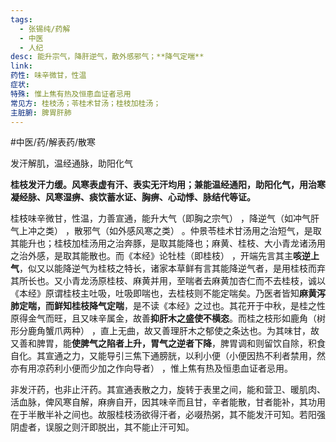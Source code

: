 ```yaml
---
tags:
  - 张锡纯/药解
  - 中医
  - 人纪
desc: 能升宗气，降肝逆气，散外感邪气；**降气定喘**
link: 
药性: 味辛微甘，性温
症状: 
特殊: 惟上焦有热及恒患血证者忌用
常见方: 桂枝汤；苓桂术甘汤；桂枝加桂汤；
主脏腑: 脾胃肝肺
---
```

#中医/药/解表药/散寒 

发汗解肌，温经通脉，助阳化气

**桂枝发汗力缓。风寒表虚有汗、表实无汗均用；兼能温经通阳，助阳化气，用治寒凝经脉、风寒湿痹、痰饮蓄水证、胸痹、心动悸、脉结代等证。**



桂枝味辛微甘，性温，力善宣通，能升大气（即胸之宗气） ，降逆气（如冲气肝气上冲之类） ，散邪气（如外感风寒之类） 。仲景苓桂术甘汤用之治短气，是取其能升也；桂枝加桂汤用之治奔豚，是取其能降也；麻黄、桂枝、大小青龙诸汤用之治外感，是取其能散也。而《本经》论牡桂（即桂枝） ，开端先言其主**咳逆上气**，似又以能降逆气为桂枝之特长，诸家本草鲜有言其能降逆气者，是用桂枝而弃其所长也。又小青龙汤原桂枝、麻黄并用，至喘者去麻黄加杏仁而不去桂枝，诚以《本经》原谓桂枝主吐吸，吐吸即喘也，去桂枝则不能定喘矣。乃医者皆知**麻黄泻肺定喘，而鲜知桂枝降气定喘**，是不读《本经》之过也。其花开于中秋，是桂之性原得金气而旺，且又味辛属金，故善**抑肝木之盛使不横恣**。而桂之枝形如鹿角（树形分鹿角蟹爪两种） ，直上无曲，故又善理肝木之郁使之条达也。为其味甘，故又善和脾胃，能**使脾气之陷者上升，胃气之逆者下降**，脾胃调和则留饮自除，积食自化。其宣通之力，又能导引三焦下通膀胱，以利小便（小便因热不利者禁用，然亦有用凉药利小便而少加之作向导者） ，惟上焦有热及恒患血证者忌用。


非发汗药，也非止汗药。其宣通表散之力，旋转于表里之间，能和营卫、暖肌肉、活血脉，俾风寒自解，麻痹自开，因其味辛而且甘，辛者能散，甘者能补，其功用在于半散半补之间也。故服桂枝汤欲得汗者，必啜热粥，其不能发汗可知。若阳强阴虚者，误服之则汗即脱出，其不能止汗可知。










